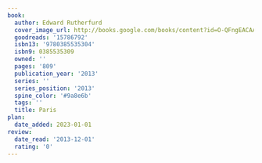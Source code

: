 ```yaml
---
book:
  author: Edward Rutherfurd
  cover_image_url: http://books.google.com/books/content?id=O-QFngEACAAJ&printsec=frontcover&img=1&zoom=1&source=gbs_api
  goodreads: '15786792'
  isbn13: '9780385535304'
  isbn9: 0385535309
  owned: ''
  pages: '809'
  publication_year: '2013'
  series: ''
  series_position: '2013'
  spine_color: '#9a8e6b'
  tags: ''
  title: Paris
plan:
  date_added: 2023-01-01
review:
  date_read: '2013-12-01'
  rating: '0'
---
```

